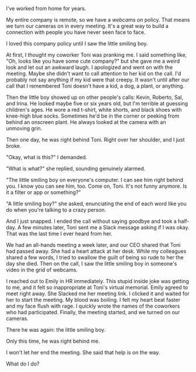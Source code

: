 I've worked from home for years. 

My entire company is remote, so we have a *webcams on* policy. That means we turn our cameras on in every meeting. It's a great way to build a connection with people you have never seen face to face.

I loved this company policy until I saw the little smiling boy.

At first, I thought my coworker Toni was pranking me. I said something like, "Oh, looks like you have some cute company?" but she gave me a weird look and let out an awkward laugh. I apologized and went on with the meeting. Maybe she didn't want to call attention to her kid on the call. I'd probably not say anything if my kid were that creepy. It wasn't until after our call that I remembered Toni doesn't have a kid, a dog, a plant, or anything.

Then the little boy showed up on other people's calls: Kevin, Roberto, Sal, and Irina. He looked maybe five or six years old, but I'm terrible at guessing children's ages. He wore a red t-shirt, white shorts, and black shoes with knee-high blue socks. Sometimes he'd be in the corner or peeking from behind an onscreen plant. He always looked at the camera with an unmoving grin.

Then one day, he was right behind Toni. Right over her shoulder, and I just broke.

"Okay, what is this?" I demanded.

"What is what?" she replied, sounding genuinely alarmed.

"The little smiling boy on everyone's computer. I can see him right behind you. I know you can see him, too. Come on, Toni. It's not funny anymore. Is it a filter or app or something?" 

"A little smiling boy?" she asked, enunciating the end of each word like you do when you're talking to a crazy person. 

And I just snapped. I ended the call without saying goodbye and took a half-day. A few minutes later, Toni sent me a Slack message asking if I was okay. That was the last time I ever heard from her. 

We had an all-hands meeting a week later, and our CEO shared that Toni had passed away. She had a heart attack at her desk. While my colleagues shared a few words, I tried to swallow the guilt of being so rude to her the day she died. Then on the call, I saw the little smiling boy in someone's video in the grid of webcams.

I reached out to Emily in HR immediately. This stupid inside joke was getting to me, and it felt so inappropriate at Toni's virtual memorial. Emily agreed to meet right away. She Slacked me her meeting link. I clicked it and waited for her to start the meeting. My blood was boiling. I felt my heart beat faster and my face flush with rage. I quickly wrote the names of the coworkers who had participated. Finally, the meeting started, and we turned on our cameras.

There he was again: the little smiling boy.

Only this time, he was right behind me. 

I won't let her end the meeting. She said that help is on the way. 

What do I do?